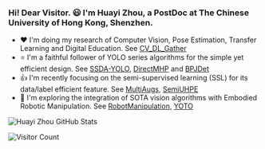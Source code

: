 ### Hi! Dear Visitor. :smiley: I'm Huayi Zhou, a PostDoc at The Chinese University of Hong Kong, Shenzhen.

- :heart: I'm doing my research of Computer Vision, Pose Estimation, Transfer Learning and Digital Education. See [CV_DL_Gather](https://github.com/hnuzhy/CV_DL_Gather)
- :star: I'm a faithful follower of YOLO series algorithms for the simple yet efficient design. See [SSDA-YOLO](https://github.com/hnuzhy/SSDA-YOLO), [DirectMHP](https://github.com/hnuzhy/DirectMHP) and [BPJDet](https://github.com/hnuzhy/BPJDet)
- :thumbsup: I'm recently focusing on the semi-supervised learning (SSL) for its data/label efficient feature. See [MultiAugs](https://github.com/hnuzhy/MultiAugs), [SemiUHPE](https://github.com/hnuzhy/SemiUHPE)
- :rocket: I'm exploring the integration of SOTA vision algorithms with Embodied Robotic Manipulation. See [RobotManipulation](https://github.com/hnuzhy/RobotManipulation), [YOTO](https://github.com/hnuzhy/YOTO)

<!--
- :rocket: I'm exploring the practical and landable applications of advanced AI algorithms in the traditional classroom. See [StuArt](https://github.com/hnuzhy/StuArt)
<img src="https://media.giphy.com/media/4GvoqJVUHL5fdgvidL/giphy.gif" width="260">
-->

![Huayi Zhou GitHub Stats](https://github-readme-stats-sigma-five.vercel.app/api?username=hnuzhy&show_icons=true)

![Visitor Count](https://profile-counter.glitch.me/{hnuzhy}/count.svg)


<!--
**hnuzhy/hnuzhy** is a ✨ _special_ ✨ repository because its `README.md` (this file) appears on your GitHub profile.

Here are some ideas to get you started:

- 🔭 I’m currently working on ...
- 🌱 I’m currently learning ...
- 👯 I’m looking to collaborate on ...
- 🤔 I’m looking for help with ...
- 💬 Ask me about ...
- 📫 How to reach me: ...
- 😄 Pronouns: ...
- ⚡ Fun fact: ...
-->
